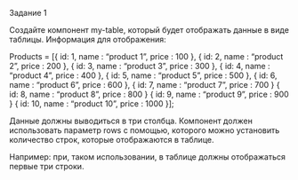 Задание 1

Создайте компонент my-table, который будет отображать данные в виде таблицы.
Информация для отображения:

Products = [{ id: 1, name : “product 1”, price : 100 },
{ id: 2, name : “product 2”, price : 200 },
{ id: 3, name : “product 3”, price : 300 },
{ id: 4, name : “product 4”, price : 400 },
{ id: 5, name : “product 5”, price : 500 },
{ id: 6, name : “product 6”, price : 600 },
{ id: 7, name : “product 7”, price : 700 }
{ id: 8, name : “product 8”, price : 800 }
{ id: 9, name : “product 9”, price : 900 }
{ id: 10, name : “product 10”, price : 1000 }];

Данные должны выводиться в три столбца. Компонент должен использовать параметр rows с
помощью, которого можно установить количество строк, которые отображаются в таблице.

Например: <my-table rows=”3”></my-table> при, таком использовании, в таблице должны
отображаться первые три строки.